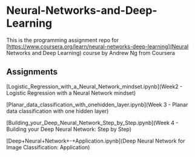 # Neural-Networks-and-Deep-Learning

This is the programming assignment repo for [https://www.coursera.org/learn/neural-networks-deep-learning](Neural Networks and Deep Learning) course by Andrew Ng from Coursera

## Assignments
[Logistic_Regression_with_a_Neural_Network_mindset.ipynb](Week2 - Logistic Regression with a Neural Network mindset)

[Planar_data_classification_with_onehidden_layer.ipynb](Week 3 - Planar data classification with one hidden layer)

[Building_your_Deep_Neural_Network_Step_by_Step.ipynb](Week 4 - Building your Deep Neural Network: Step by Step)

[Deep+Neural+Network+-+Application.ipynb](Deep Neural Network for Image Classification: Application)
